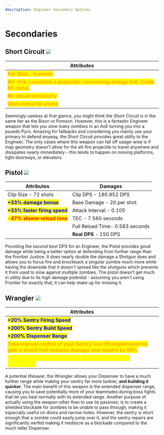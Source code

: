 ```yaml
---
description: Engineer Secondary Options
---
```


# Secondaries

## Short Circuit   ![](<../../../.gitbook/assets/100px-Item\_icon\_Short\_Circuit (1).png>)

| Attributes                                                                                                    |
| ------------------------------------------------------------------------------------------------------------- |
| <mark style="color:orange;">**Per Shot: -5 ammo**</mark>                                                      |
| <mark style="color:orange;">**Alt-Fire: Launches a projectile-consuming energy ball. Costs 65 metal.**</mark> |
| <mark style="color:orange;">**No reload necessary**</mark>                                                    |
| <mark style="color:orange;">**Uses metal for ammo**</mark>                                                    |

Seemingly useless at first glance, you might think the Short Circuit is in the same tier as the Bison or Pomson. However, this is a fantastic Engineer weapon that lets you slow many zombies in an AoE turning you into a psuedo Pyro. Amazing for fallbacks and considering you mainly use your primary to defend anyway, the Short Circuit provides great utility to the Engineer. The only cases where this weapon can fall off usage-wise is if map geometry doesn't allow for the alt-fire projectile to travel anywhere and dissipates nearly immediately - this tends to happen on moving platforms, tight doorways, or elevators.

## Pistol    ![](<../../../.gitbook/assets/100px-Item\_icon\_Pistol (1).png>)

| Attributes                                                                                  | Damages                         |
| ------------------------------------------------------------------------------------------- | ------------------------------- |
| Clip Size - 72 shots                                                                        | Clip DPS - 180.952 DPS          |
| <mark style="color:blue;">**+33% damage bonus**</mark>                                      | Base Damage - 20 per shot       |
| <mark style="color:blue;">**+33% faster firing speed**</mark>                               | Attack Interval - 0.105         |
| <mark style="color:red;">-</mark><mark style="color:red;">**47% slower reload time**</mark> | TEC - 7.560 seconds             |
|                                                                                             | Full Reload Time- 0.583 seconds |
|                                                                                             | **Real DPS** - 150 DPS          |

Providing the _second best_ DPS for an Engineer, the Pistol provides good damage while being a better option at defending from further range than the Frontier Justice. It does nearly double the damage a Shotgun does and allows you to focus fire and knockback a singular zombie much more while having the downside that it doesn't spread like the shotguns which prevents it from used to slow against multiple zombies. The pistol doesn't get much in utility due to its high damage potential - assuming you aren't using Frontier for exactly that; it can help make up for missing it.

## Wrangler   ![](../../../.gitbook/assets/100px-Item\_icon\_Wrangler.png)

| Attributes                                                                                                                                           |
| ---------------------------------------------------------------------------------------------------------------------------------------------------- |
| <mark style="color:blue;">**+20% Sentry Firing Speed**</mark>                                                                                        |
| <mark style="color:blue;">**+200% Sentry Build Speed**</mark>                                                                                        |
| <mark style="color:blue;">**+200% Dispenser Range**</mark>                                                                                           |
| <mark style="color:orange;">**Take manual control of your Sentry Gun Wrangled sentries gain a shield that reduces damage and repairs by 66%**</mark> |
| <mark style="color:yellow;">**Sentries are disabled for 3 seconds after becoming unwrangled**</mark>                                                 |

A potential lifesaver, the Wrangler allows your Dispenser to have a much further range while making your sentry far more tankier, **and building it quicker.** The main benefit of this weapon is the extended dispenser range, causing you to save potentially more of your teammates during boss fights that let you heal normally with its extended range. Another purpose of actually using the weapon other than to use its passives; is to create a shielded blockade for zombies to be unable to pass through, making it especially useful on doors and narrow holes. However, the sentry is short enough that a zombie could easily jump over it, and the sentry repairs are significantly nerfed making it mediocre as a blockade compared to the much taller Dispenser.
